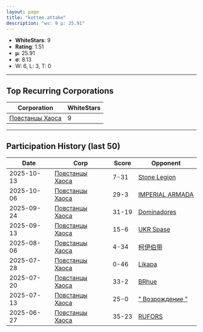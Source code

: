 ```yaml
---
layout: page
title: "kottee.attake"
description: "ws: 9 μ: 25.91"
---
```

- **WhiteStars**: 9
- **Rating**: 1.51
- **μ**: 25.91  
- **σ**: 8.13
- W: 6, L: 3, T: 0

---

## Top Recurring Corporations

| Corporation | WhiteStars |
| --- | --- |
| [Повстанцы Хаоса](https://ws.tsl.rocks/corp/1358877fcc123cef74de06c83a943f27a7fad0ab6d20989f767ce88d4d195ace/) | 9 |

---

## Participation History (last 50)

| Date | Corp | Score | Opponent |
| --- | --- | --- | --- |
| 2025-10-13 | [Повстанцы Хаоса](https://ws.tsl.rocks/corp/1358877fcc123cef74de06c83a943f27a7fad0ab6d20989f767ce88d4d195ace/) | 7-31 | [Stone Legion](https://ws.tsl.rocks/corp/60cd15c27192f777f2e4abc413a83d4ab33bbccd7764a387afd2347dcd3d751a/) |
| 2025-10-06 | [Повстанцы Хаоса](https://ws.tsl.rocks/corp/1358877fcc123cef74de06c83a943f27a7fad0ab6d20989f767ce88d4d195ace/) | 29-3 | [IMPERIAL ARMADA](https://ws.tsl.rocks/corp/54b8724d96e9c022ab2907e45bead9f5b45b02fca093dc0fe5827f14644b2663/) |
| 2025-09-24 | [Повстанцы Хаоса](https://ws.tsl.rocks/corp/1358877fcc123cef74de06c83a943f27a7fad0ab6d20989f767ce88d4d195ace/) | 31-19 | [Dominadores](https://ws.tsl.rocks/corp/2c3d0185f0e77bc1159afedc714f4971e3ecb2373ae811a554f8034b5cc0dd15/) |
| 2025-09-13 | [Повстанцы Хаоса](https://ws.tsl.rocks/corp/1358877fcc123cef74de06c83a943f27a7fad0ab6d20989f767ce88d4d195ace/) | 15-6 | [UKR Spase](https://ws.tsl.rocks/corp/e7fccd6d3669688f2a3eabd6b676436018d6566397ab5dab1897d1a2a47f2015/) |
| 2025-08-06 | [Повстанцы Хаоса](https://ws.tsl.rocks/corp/1358877fcc123cef74de06c83a943f27a7fad0ab6d20989f767ce88d4d195ace/) | 4-34 | [柯伊伯带](https://ws.tsl.rocks/corp/fc3e5142b08821a025c19f7e687a2ba97cc1e728d81555f077feb04f3839c4a0/) |
| 2025-07-28 | [Повстанцы Хаоса](https://ws.tsl.rocks/corp/1358877fcc123cef74de06c83a943f27a7fad0ab6d20989f767ce88d4d195ace/) | 0-46 | [Likapa](https://ws.tsl.rocks/corp/430376e86f786afe6d4201e70b5fd09f2cdd41ca6d81ee693737e3361c06a1f4/) |
| 2025-07-20 | [Повстанцы Хаоса](https://ws.tsl.rocks/corp/1358877fcc123cef74de06c83a943f27a7fad0ab6d20989f767ce88d4d195ace/) | 33-2 | [BRhue](https://ws.tsl.rocks/corp/cf382c812409b617906f693517aebeee55e827f37c20a515ff23810e49d6310d/) |
| 2025-07-13 | [Повстанцы Хаоса](https://ws.tsl.rocks/corp/1358877fcc123cef74de06c83a943f27a7fad0ab6d20989f767ce88d4d195ace/) | 25-0 | [" Возрождение "](https://ws.tsl.rocks/corp/4422f581b40217ac99ee97df59d8d887249c4cdc51d2d5fe901f438ab720d26d/) |
| 2025-06-27 | [Повстанцы Хаоса](https://ws.tsl.rocks/corp/1358877fcc123cef74de06c83a943f27a7fad0ab6d20989f767ce88d4d195ace/) | 35-23 | [RUFORS](https://ws.tsl.rocks/corp/f1e7f82e284c8233985039ea19544dbfa937f38f2315e9ad6a1d037423071b6d/) |